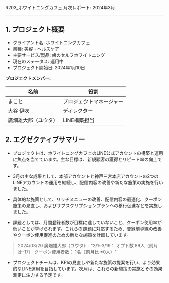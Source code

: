 R203_ホワイトニングカフェ 月次レポート: 2024年3月

---

## 1. プロジェクト概要

- クライアント名: ホワイトニングカフェ
- 業種: 美容・ヘルスケア
- 主要サービス/製品: 歯のセルフホワイトニング
- 現在のステータス: 運用中
- プロジェクト開始日: 2024年1月10日

**プロジェクトメンバー:**

| 名前                 | 役割                     |
| -------------------- | ------------------------ |
| まこと               | プロジェクトマネージャー |
| 大谷 伊吹            | ディレクター             |
| 廣畑雄大郎（ユウタ） | LINE構築担当             |

## 2. エグゼクティブサマリー

- プロジェクトは、ホワイトニングカフェのLINE公式アカウントの構築と運用に焦点を当てています。主な目標は、新規顧客の獲得とリピート率の向上です。

- 3月の主な成果として、本部アカウントと神戸三宮本店アカウントの2つのLINEアカウントの運用を継続し、配信内容の改善や新たな施策の実施を行いました。

- 具体的な施策として、リッチメニューの改善、配信内容の最適化、クーポン施策の見直し、およびサブスクリプションプランへの移行促進などを実施しました。

- 課題としては、月間登録者数が目標に達していないこと、クーポン使用率が低いことが挙げられます。これらの課題に対応するため、登録前導線の改善やクーポン使用促進のための新たな施策を計画しています。

> 2024/03/20 廣畑雄大郎（ユウタ）: "3/1~3/19： オプト数 89人（前月比-17） クーポン使用者数： 1名（前月比 ±0人）"

- プロジェクトチームは、KPIの見直しや新たな施策の提案を行い、より効果的なLINE運用を目指しています。次月は、これらの新施策の実施とその効果測定に注力する予定です。